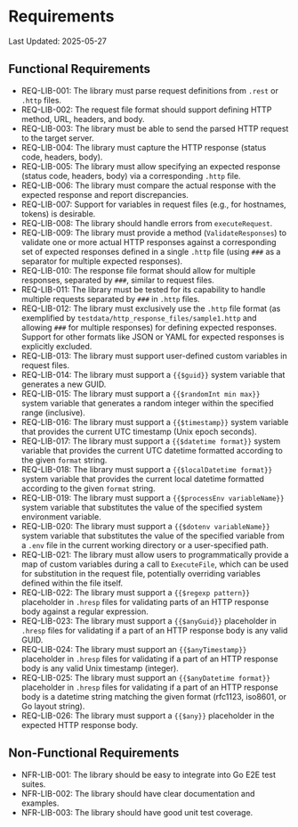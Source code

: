 # Requirements

Last Updated: 2025-05-27

## Functional Requirements

- REQ-LIB-001: The library must parse request definitions from `.rest` or `.http` files.
- REQ-LIB-002: The request file format should support defining HTTP method, URL, headers, and body.
- REQ-LIB-003: The library must be able to send the parsed HTTP request to the target server.
- REQ-LIB-004: The library must capture the HTTP response (status code, headers, body).
- REQ-LIB-005: The library must allow specifying an expected response (status code, headers, body) via a corresponding `.http` file.
- REQ-LIB-006: The library must compare the actual response with the expected response and report discrepancies.
- REQ-LIB-007: Support for variables in request files (e.g., for hostnames, tokens) is desirable.
- REQ-LIB-008: The library should handle errors from `executeRequest`.
- REQ-LIB-009: The library must provide a method (`ValidateResponses`) to validate one or more actual HTTP responses against a corresponding set of expected responses defined in a single `.http` file (using `###` as a separator for multiple expected responses).
- REQ-LIB-010: The response file format should allow for multiple responses, separated by `###`, similar to request files.
- REQ-LIB-011: The library must be tested for its capability to handle multiple requests separated by `###` in `.http` files.
- REQ-LIB-012: The library must exclusively use the `.http` file format (as exemplified by `testdata/http_response_files/sample1.http` and allowing `###` for multiple responses) for defining expected responses. Support for other formats like JSON or YAML for expected responses is explicitly excluded.
- REQ-LIB-013: The library must support user-defined custom variables in request files.
- REQ-LIB-014: The library must support a `{{$guid}}` system variable that generates a new GUID.
- REQ-LIB-015: The library must support a `{{$randomInt min max}}` system variable that generates a random integer within the specified range (inclusive).
- REQ-LIB-016: The library must support a `{{$timestamp}}` system variable that provides the current UTC timestamp (Unix epoch seconds).
- REQ-LIB-017: The library must support a `{{$datetime format}}` system variable that provides the current UTC datetime formatted according to the given `format` string.
- REQ-LIB-018: The library must support a `{{$localDatetime format}}` system variable that provides the current local datetime formatted according to the given `format` string.
- REQ-LIB-019: The library must support a `{{$processEnv variableName}}` system variable that substitutes the value of the specified system environment variable.
- REQ-LIB-020: The library must support a `{{$dotenv variableName}}` system variable that substitutes the value of the specified variable from a `.env` file in the current working directory or a user-specified path.
- REQ-LIB-021: The library must allow users to programmatically provide a map of custom variables during a call to `ExecuteFile`, which can be used for substitution in the request file, potentially overriding variables defined within the file itself.
- REQ-LIB-022: The library must support a `{{$regexp pattern}}` placeholder in `.hresp` files for validating parts of an HTTP response body against a regular expression.
- REQ-LIB-023: The library must support a `{{$anyGuid}}` placeholder in `.hresp` files for validating if a part of an HTTP response body is any valid GUID.
- REQ-LIB-024: The library must support an `{{$anyTimestamp}}` placeholder in `.hresp` files for validating if a part of an HTTP response body is any valid Unix timestamp (integer).
- REQ-LIB-025: The library must support an `{{$anyDatetime format}}` placeholder in `.hresp` files for validating if a part of an HTTP response body is a datetime string matching the given format (rfc1123, iso8601, or Go layout string).
- REQ-LIB-026: The library must support a `{{$any}}` placeholder in the expected HTTP response body.

## Non-Functional Requirements

- NFR-LIB-001: The library should be easy to integrate into Go E2E test suites.
- NFR-LIB-002: The library should have clear documentation and examples.
- NFR-LIB-003: The library should have good unit test coverage.
